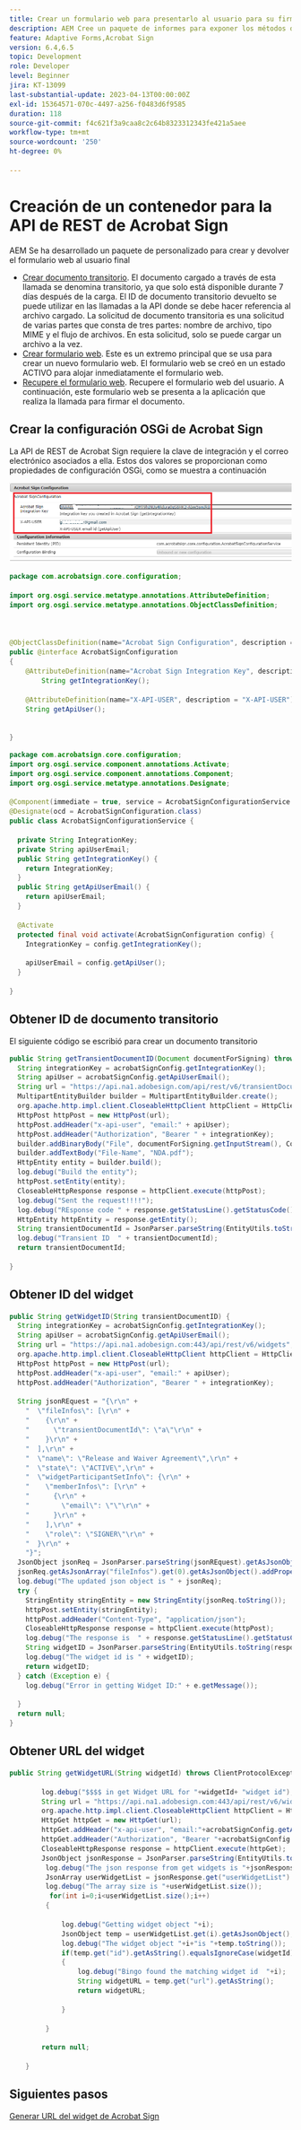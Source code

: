 ```yaml
---
title: Crear un formulario web para presentarlo al usuario para su firma
description: AEM Cree un paquete de informes para exponer los métodos de Acrobat Sign necesarios para el caso de uso.
feature: Adaptive Forms,Acrobat Sign
version: 6.4,6.5
topic: Development
role: Developer
level: Beginner
jira: KT-13099
last-substantial-update: 2023-04-13T00:00:00Z
exl-id: 15364571-070c-4497-a256-f0483d6f9585
duration: 118
source-git-commit: f4c621f3a9caa8c2c64b8323312343fe421a5aee
workflow-type: tm+mt
source-wordcount: '250'
ht-degree: 0%

---
```


# Creación de un contenedor para la API de REST de Acrobat Sign

AEM Se ha desarrollado un paquete de personalizado para crear y devolver el formulario web al usuario final

* [Crear documento transitorio](https://secure.na1.echosign.com/public/docs/restapi/v6#!/transientDocuments/createTransientDocument). El documento cargado a través de esta llamada se denomina transitorio, ya que solo está disponible durante 7 días después de la carga. El ID de documento transitorio devuelto se puede utilizar en las llamadas a la API donde se debe hacer referencia al archivo cargado. La solicitud de documento transitoria es una solicitud de varias partes que consta de tres partes: nombre de archivo, tipo MIME y el flujo de archivos. En esta solicitud, solo se puede cargar un archivo a la vez.
* [Crear formulario web](https://secure.na1.echosign.com/public/docs/restapi/v6#!/widgets/createWidget). Este es un extremo principal que se usa para crear un nuevo formulario web. El formulario web se creó en un estado ACTIVO para alojar inmediatamente el formulario web.
* [Recupere el formulario web](https://secure.na1.echosign.com/public/docs/restapi/v6#!/widgets/getWidgets). Recupere el formulario web del usuario. A continuación, este formulario web se presenta a la aplicación que realiza la llamada para firmar el documento.

## Crear la configuración OSGi de Acrobat Sign

La API de REST de Acrobat Sign requiere la clave de integración y el correo electrónico asociados a ella. Estos dos valores se proporcionan como propiedades de configuración OSGi, como se muestra a continuación

![configuración de inicio de sesión](assets/sign-configuration.png)

```java
package com.acrobatsign.core.configuration;

import org.osgi.service.metatype.annotations.AttributeDefinition;
import org.osgi.service.metatype.annotations.ObjectClassDefinition;



@ObjectClassDefinition(name="Acrobat Sign Configuration", description = "Acrobat SignConfiguration")
public @interface AcrobatSignConfiguration
{
    @AttributeDefinition(name="Acrobat Sign Integration Key", description = "Integration key you created in Acrobat Sign ")
        String getIntegrationKey();
    
    @AttributeDefinition(name="X-API-USER", description = "X-API-USER")
    String getApiUser();


}
```

```java
package com.acrobatsign.core.configuration;
import org.osgi.service.component.annotations.Activate;
import org.osgi.service.component.annotations.Component;
import org.osgi.service.metatype.annotations.Designate;

@Component(immediate = true, service = AcrobatSignConfigurationService.class)
@Designate(ocd = AcrobatSignConfiguration.class)
public class AcrobatSignConfigurationService {

  private String IntegrationKey;
  private String apiUserEmail;
  public String getIntegrationKey() {
    return IntegrationKey;
  }
  public String getApiUserEmail() {
    return apiUserEmail;
  }

  @Activate
  protected final void activate(AcrobatSignConfiguration config) {
    IntegrationKey = config.getIntegrationKey();

    apiUserEmail = config.getApiUser();
  }

}
```

## Obtener ID de documento transitorio

El siguiente código se escribió para crear un documento transitorio

```java
public String getTransientDocumentID(Document documentForSigning) throws IOException {
  String integrationKey = acrobatSignConfig.getIntegrationKey();
  String apiUser = acrobatSignConfig.getApiUserEmail();
  String url = "https://api.na1.adobesign.com/api/rest/v6/transientDocuments";
  MultipartEntityBuilder builder = MultipartEntityBuilder.create();
  org.apache.http.impl.client.CloseableHttpClient httpClient = HttpClientBuilder.create().build();
  HttpPost httpPost = new HttpPost(url);
  httpPost.addHeader("x-api-user", "email:" + apiUser);
  httpPost.addHeader("Authorization", "Bearer " + integrationKey);
  builder.addBinaryBody("File", documentForSigning.getInputStream(), ContentType.DEFAULT_BINARY, "NDA.PDF");
  builder.addTextBody("File-Name", "NDA.pdf");
  HttpEntity entity = builder.build();
  log.debug("Build the entity");
  httpPost.setEntity(entity);
  CloseableHttpResponse response = httpClient.execute(httpPost);
  log.debug("Sent the request!!!!");
  log.debug("REsponse code " + response.getStatusLine().getStatusCode());
  HttpEntity httpEntity = response.getEntity();
  String transientDocumentId = JsonParser.parseString(EntityUtils.toString(httpEntity)).getAsJsonObject().get("transientDocumentId").getAsString();
  log.debug("Transient ID  " + transientDocumentId);
  return transientDocumentId;

}
```

## Obtener ID del widget

```java
public String getWidgetID(String transientDocumentID) {
  String integrationKey = acrobatSignConfig.getIntegrationKey();
  String apiUser = acrobatSignConfig.getApiUserEmail();
  String url = "https://api.na1.adobesign.com:443/api/rest/v6/widgets";
  org.apache.http.impl.client.CloseableHttpClient httpClient = HttpClientBuilder.create().build();
  HttpPost httpPost = new HttpPost(url);
  httpPost.addHeader("x-api-user", "email:" + apiUser);
  httpPost.addHeader("Authorization", "Bearer " + integrationKey);

  String jsonREquest = "{\r\n" +
    "  \"fileInfos\": [\r\n" +
    "    {\r\n" +
    "      \"transientDocumentId\": \"a\"\r\n" +
    "    }\r\n" +
    "  ],\r\n" +
    "  \"name\": \"Release and Waiver Agreement\",\r\n" +
    "  \"state\": \"ACTIVE\",\r\n" +
    "  \"widgetParticipantSetInfo\": {\r\n" +
    "    \"memberInfos\": [\r\n" +
    "      {\r\n" +
    "        \"email\": \"\"\r\n" +
    "      }\r\n" +
    "    ],\r\n" +
    "    \"role\": \"SIGNER\"\r\n" +
    "  }\r\n" +
    "}";
  JsonObject jsonReq = JsonParser.parseString(jsonREquest).getAsJsonObject();
  jsonReq.getAsJsonArray("fileInfos").get(0).getAsJsonObject().addProperty("transientDocumentId", transientDocumentID);
  log.debug("The updated json object is " + jsonReq);
  try {
    StringEntity stringEntity = new StringEntity(jsonReq.toString());
    httpPost.setEntity(stringEntity);
    httpPost.addHeader("Content-Type", "application/json");
    CloseableHttpResponse response = httpClient.execute(httpPost);
    log.debug("The response is  " + response.getStatusLine().getStatusCode());
    String widgetID = JsonParser.parseString(EntityUtils.toString(response.getEntity())).getAsJsonObject().get("id").getAsString();
    log.debug("The widget id is " + widgetID);
    return widgetID;
  } catch (Exception e) {
    log.debug("Error in getting Widget ID:" + e.getMessage());

  }
  return null;
}
```

## Obtener URL del widget

```java
public String getWidgetURL(String widgetId) throws ClientProtocolException, IOException {
        
        log.debug("$$$$ in get Widget URL for "+widgetId+ "widget id");
        String url = "https://api.na1.adobesign.com:443/api/rest/v6/widgets";
        org.apache.http.impl.client.CloseableHttpClient httpClient = HttpClientBuilder.create().build();
        HttpGet httpGet = new HttpGet(url);
        httpGet.addHeader("x-api-user", "email:"+acrobatSignConfig.getApiUserEmail());
        httpGet.addHeader("Authorization", "Bearer "+acrobatSignConfig.getIntegrationKey());
        CloseableHttpResponse response = httpClient.execute(httpGet);
        JsonObject jsonResponse = JsonParser.parseString(EntityUtils.toString(response.getEntity())).getAsJsonObject();
         log.debug("The json response from get widgets is "+jsonResponse.toString());
         JsonArray userWidgetList = jsonResponse.get("userWidgetList").getAsJsonArray();
         log.debug("The array size is "+userWidgetList.size());
          for(int i=0;i<userWidgetList.size();i++)
         {
        
             log.debug("Getting widget object "+i);
             JsonObject temp = userWidgetList.get(i).getAsJsonObject();
             log.debug("The widget object "+i+"is "+temp.toString());
             if(temp.get("id").getAsString().equalsIgnoreCase(widgetId))
             {
                 log.debug("Bingo found the matching widget id  "+i);
                 String widgetURL = temp.get("url").getAsString();
                 return widgetURL;
                 
             }
            
         }
        
        return null;
        
    }
```

## Siguientes pasos

[Generar URL del widget de Acrobat Sign](./create-servlet-to-expose-endpoint.md)
